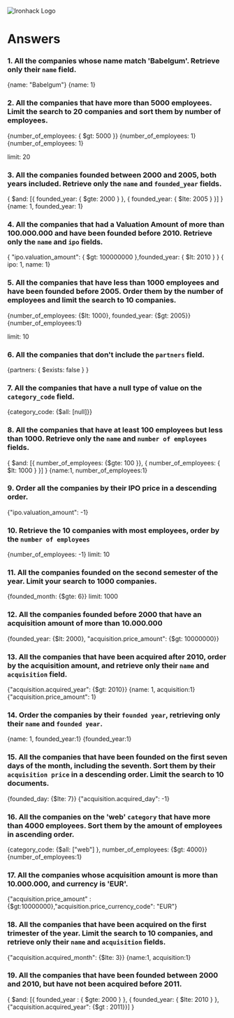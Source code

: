 ![Ironhack Logo](https://i.imgur.com/1QgrNNw.png)

# Answers

### 1. All the companies whose name match 'Babelgum'. Retrieve only their `name` field.

{name: "Babelgum"}
{name: 1}

### 2. All the companies that have more than 5000 employees. Limit the search to 20 companies and sort them by **number of employees**.

{number_of_employees: { $gt: 5000 }}
{number_of_employees: 1}
{number_of_employees: 1}

limit: 20

### 3. All the companies founded between 2000 and 2005, both years included. Retrieve only the `name` and `founded_year` fields.

{ $and: [{ founded_year: { $gte: 2000 } }, { founded_year: { $lte: 2005 } }] } 
{name: 1, founded_year: 1}

### 4. All the companies that had a Valuation Amount of more than 100.000.000 and have been founded before 2010. Retrieve only the `name` and `ipo` fields.

{ "ipo.valuation_amount": { $gt: 100000000 },founded_year: { $lt: 2010 } }
{ ipo: 1, name: 1}


### 5. All the companies that have less than 1000 employees and have been founded before 2005. Order them by the number of employees and limit the search to 10 companies.

{number_of_employees: {$lt: 1000}, founded_year: {$gt: 2005}}
{number_of_employees:1}

limit: 10

### 6. All the companies that don't include the `partners` field.

{partners: { $exists: false } } 

### 7. All the companies that have a null type of value on the `category_code` field.

{category_code: {$all: [null]}}

### 8. All the companies that have at least 100 employees but less than 1000. Retrieve only the `name` and `number of employees` fields.

{ $and: [{ number_of_employees: {$gte: 100 }}, { number_of_employees: { $lt: 1000 } }] }
{name:1, number_of_employees:1}

### 9. Order all the companies by their IPO price in a descending order.

{"ipo.valuation_amount": -1}

### 10. Retrieve the 10 companies with most employees, order by the `number of employees`

{number_of_employees: -1}
limit: 10

### 11. All the companies founded on the second semester of the year. Limit your search to 1000 companies.

{founded_month: {$gte: 6}}
limit: 1000

### 12. All the companies founded before 2000 that have an acquisition amount of more than 10.000.000

{founded_year: {$lt: 2000}, "acquisition.price_amount": {$gt: 10000000}}

### 13. All the companies that have been acquired after 2010, order by the acquisition amount, and retrieve only their `name` and `acquisition` field.

{"acquisition.acquired_year": {$gt: 2010}}
{name: 1, acquisition:1}
{"acquisition.price_amount": 1}

### 14. Order the companies by their `founded year`, retrieving only their `name` and `founded year`.

{name: 1, founded_year:1}
{founded_year:1}

### 15. All the companies that have been founded on the first seven days of the month, including the seventh. Sort them by their `acquisition price` in a descending order. Limit the search to 10 documents.

{founded_day: {$lte: 7}}
{"acquisition.acquired_day": -1}

### 16. All the companies on the 'web' `category` that have more than 4000 employees. Sort them by the amount of employees in ascending order.

{category_code:  {$all: ["web"] }, number_of_employees: {$gt: 4000}}
{number_of_employees:1}

### 17. All the companies whose acquisition amount is more than 10.000.000, and currency is 'EUR'.

{"acquisition.price_amount" : {$gt:10000000},"acquisition.price_currency_code": "EUR"}

### 18. All the companies that have been acquired on the first trimester of the year. Limit the search to 10 companies, and retrieve only their `name` and `acquisition` fields.

{"acquisition.acquired_month": {$lte: 3}}
{name:1, acquisition:1}

### 19. All the companies that have been founded between 2000 and 2010, but have not been acquired before 2011.

{ $and: [{ founded_year : { $gte: 2000 } }, { founded_year: { $lte: 2010 } },{"acquisition.acquired_year": {$gt : 2011}}] }
